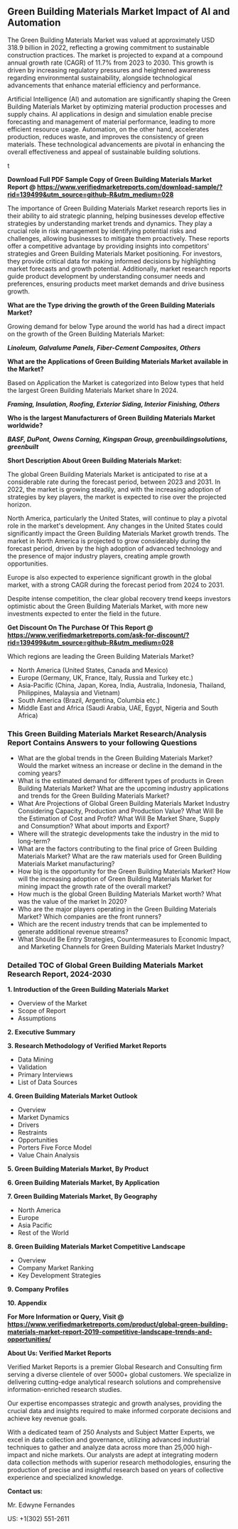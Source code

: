 <h2>Green Building Materials Market Impact of AI and Automation</h2><p>The Green Building Materials Market was valued at approximately USD 318.9 billion in 2022, reflecting a growing commitment to sustainable construction practices. The market is projected to expand at a compound annual growth rate (CAGR) of 11.7% from 2023 to 2030. This growth is driven by increasing regulatory pressures and heightened awareness regarding environmental sustainability, alongside technological advancements that enhance material efficiency and performance.</p><p>Artificial Intelligence (AI) and automation are significantly shaping the Green Building Materials Market by optimizing material production processes and supply chains. AI applications in design and simulation enable precise forecasting and management of material performance, leading to more efficient resource usage. Automation, on the other hand, accelerates production, reduces waste, and improves the consistency of green materials. These technological advancements are pivotal in enhancing the overall effectiveness and appeal of sustainable building solutions.</p>t</p><p id="" class=""><strong>Download Full PDF Sample Copy of Green Building Materials Market Report @ <a href="https://www.verifiedmarketreports.com/download-sample/?rid=139499&utm_source=github-R&utm_medium=028" target="_blank">https://www.verifiedmarketreports.com/download-sample/?rid=139499&utm_source=github-R&utm_medium=028</a></strong></p><p>The importance of&nbsp;Green Building Materials Market research reports lies in their ability to aid strategic planning, helping businesses develop effective strategies by understanding market trends and dynamics. They play a crucial role in risk management by identifying potential risks and challenges, allowing businesses to mitigate them proactively. These reports offer a competitive advantage by providing insights into competitors' strategies and Green Building Materials Market positioning. For investors, they provide critical data for making informed decisions by highlighting market forecasts and growth potential. Additionally, market research reports guide product development by understanding consumer needs and preferences, ensuring products meet market demands and drive business growth.</p><p><strong>What are the&nbsp;Type driving the growth of the Green Building Materials Market?</strong></p><p id="" class="">Growing demand for below Type around the world has had a direct impact on the growth of the Green Building Materials Market:</p><em><strong>Linoleum, Galvalume Panels, Fiber-Cement Composites, Others</strong></em></p><strong>What are the&nbsp;Applications&nbsp;of Green Building Materials Market available in the Market?</strong></p><p id="" class="">Based on Application the Market is categorized into Below types that held the largest Green Building Materials Market share In 2024.</p><em><strong>Framing, Insulation, Roofing, Exterior Siding, Interior Finishing, Others</strong></em></p><strong>Who is the largest Manufacturers of Green Building Materials Market worldwide?</strong></p><p><em><strong>BASF, DuPont, Owens Corning, Kingspan Group, greenbuildingsolutions, greenbuilt</strong></em></p><p id="" class=""><strong>Short Description About Green Building Materials Market:</strong></p><p>The global Green Building Materials Market is anticipated to rise at a considerable rate during the forecast period, between 2023 and 2031. In 2022, the market is growing steadily, and with the increasing adoption of strategies by key players, the market is expected to rise over the projected horizon.</p><p>North America, particularly the United States, will continue to play a pivotal role in the market's development. Any changes in the United States could significantly impact the Green Building Materials Market growth trends. The market in North America is projected to grow considerably during the forecast period, driven by the high adoption of advanced technology and the presence of major industry players, creating ample growth opportunities.</p><p>Europe is also expected to experience significant growth in the global market, with a strong CAGR during the forecast period from 2024 to 2031.</p><p>Despite intense competition, the clear global recovery trend keeps investors optimistic about the Green Building Materials Market, with more new investments expected to enter the field in the future.</p><p id="" class=""><strong>Get Discount On The Purchase Of This Report @ <a href="https://www.verifiedmarketreports.com/ask-for-discount/?rid=139499&utm_source=github-R&utm_medium=028" target="_blank">https://www.verifiedmarketreports.com/ask-for-discount/?rid=139499&utm_source=github-R&utm_medium=028</a></strong></p>Which regions are leading the Green Building Materials Market?</p><ul><li>North America (United States, Canada and Mexico)</li><li>Europe (Germany, UK, France, Italy, Russia and Turkey etc.)</li><li>Asia-Pacific (China, Japan, Korea, India, Australia, Indonesia, Thailand, Philippines, Malaysia and Vietnam)</li><li>South America (Brazil, Argentina, Columbia etc.)</li><li>Middle East and Africa (Saudi Arabia, UAE, Egypt, Nigeria and South Africa)</li></ul><h3 id="" class="">This Green Building Materials Market Research/Analysis Report Contains Answers to your following Questions</h3><ul><li>What are the global trends in the Green Building Materials Market? Would the market witness an increase or decline in the demand in the coming years?</li><li>What is the estimated demand for different types of products in Green Building Materials Market? What are the upcoming industry applications and trends for the Green Building Materials Market?</li><li>What Are Projections of Global Green Building Materials Market Industry Considering Capacity, Production and Production Value? What Will Be the Estimation of Cost and Profit? What Will Be Market Share, Supply and Consumption? What about imports and Export?</li><li>Where will the strategic developments take the industry in the mid to long-term?</li><li>What are the factors contributing to the final price of Green Building Materials Market? What are the raw materials used for Green Building Materials Market manufacturing?</li><li>How big is the opportunity for the Green Building Materials Market? How will the increasing adoption of Green Building Materials Market for mining impact the growth rate of the overall market?</li><li>How much is the global Green Building Materials Market worth? What was the value of the market In 2020?</li><li>Who are the major players operating in the Green Building Materials Market? Which companies are the front runners?</li><li>Which are the recent industry trends that can be implemented to generate additional revenue streams?</li><li>What Should Be Entry Strategies, Countermeasures to Economic Impact, and Marketing Channels for Green Building Materials Market Industry?</li></ul><h3 id="" class="">Detailed TOC of Global Green Building Materials Market Research Report, 2024-2030</h3><p id="" class=""><strong>1. Introduction of the Green Building Materials Market</strong></p><ul><li>Overview of the Market</li><li>Scope of Report</li><li>Assumptions</li></ul><p id="" class=""><strong>2. Executive Summary</strong></p><p id="" class=""><strong>3. Research Methodology of Verified Market Reports</strong></p><ul><li>Data Mining</li><li>Validation</li><li>Primary Interviews</li><li>List of Data Sources</li></ul><p id="" class=""><strong>4. Green Building Materials Market Outlook</strong></p><ul><li>Overview</li><li>Market Dynamics</li><li>Drivers</li><li>Restraints</li><li>Opportunities</li><li>Porters Five Force Model</li><li>Value Chain Analysis</li></ul><p id="" class=""><strong>5. Green Building Materials Market, By Product</strong></p><p id="" class=""><strong>6. Green Building Materials Market, By Application</strong></p><p id="" class=""><strong>7. Green Building Materials Market, By Geography</strong></p><ul><li>North America</li><li>Europe</li><li>Asia Pacific</li><li>Rest of the World</li></ul><p id="" class=""><strong>8. Green Building Materials Market Competitive Landscape</strong></p><ul><li>Overview</li><li>Company Market Ranking</li><li>Key Development Strategies</li></ul><p id="" class=""><strong>9. Company Profiles</strong></p><p id="" class=""><strong>10. Appendix</strong></p><p id="" class=""><strong>For More Information or Query, Visit @ <a href="https://www.verifiedmarketreports.com/product/global-green-building-materials-market-report-2019-competitive-landscape-trends-and-opportunities/" target="_blank">https://www.verifiedmarketreports.com/product/global-green-building-materials-market-report-2019-competitive-landscape-trends-and-opportunities/</a></strong></p><p id="" class=""><strong>About Us: Verified Market Reports</strong></p><p id="" class="">Verified Market Reports is a premier Global Research and Consulting firm serving a diverse clientele of over 5000+ global customers. We specialize in delivering cutting-edge analytical research solutions and comprehensive information-enriched research studies.</p><p id="" class="">Our expertise encompasses strategic and growth analyses, providing the crucial data and insights required to make informed corporate decisions and achieve key revenue goals.</p><p id="" class="">With a dedicated team of 250 Analysts and Subject Matter Experts, we excel in data collection and governance, utilizing advanced industrial techniques to gather and analyze data across more than 25,000 high-impact and niche markets. Our analysts are adept at integrating modern data collection methods with superior research methodologies, ensuring the production of precise and insightful research based on years of collective experience and specialized knowledge.</p><p id="" class=""><strong>Contact us:</strong></p><p id="" class="">Mr. Edwyne Fernandes</p><p id="" class="">US: +1(302) 551-2611</p>